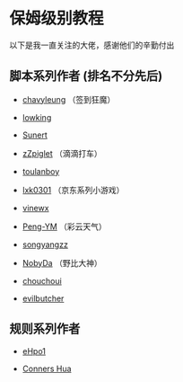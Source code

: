 # 保姆级别教程

以下是我一直关注的大佬，感谢他们的辛勤付出

## 脚本系列作者 (排名不分先后)

- [chavyleung](https://github.com/chavyleung/scripts)  （签到狂魔）

- [lowking](https://github.com/lowking/Scripts/tree/master) 

- [Sunert](https://github.com/Sunert/Scripts/) 

- [zZpiglet](https://github.com/zZPiglet/Task)  （滴滴打车）

- [toulanboy](https://github.com/toulanboy/scripts/tree/master) 

- [lxk0301](https://gitee.com/lxk0301/scripts/)  （京东系列小游戏）

- [vinewx](https://ooxx.be/js) 

- [Peng-YM](https://github.com/Peng-YM/QuanX)  （彩云天气）

- [songyangzz](https://github.com/songyangzz/QxScripts) 

- [NobyDa](https://github.com/NobyDa/Script/tree/master) （野比大神）

- [chouchoui](https://github.com/chouchoui/QuanX) 

- [evilbutcher](https://github.com/evilbutcher/Quantumult_X/tree/master) 

## 规则系列作者

- [eHpo1](https://github.com/eHpo1/Rules)

- [Conners Hua](https://github.com/ConnersHua/Profiles/tree/master)
